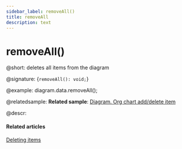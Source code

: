 ```yaml
---
sidebar_label: removeAll()
title: removeAll
description: text
---
```


# removeAll()

@short: deletes all items from the diagram

@signature: {`removeAll(): void;`}

@example:
diagram.data.removeAll();

@relatedsample:
**Related sample**: [Diagram. Org chart add/delete item](https://snippet.dhtmlx.com/8wi20uop)

@descr:

#### Related articles

[Deleting items](../../../guides/manipulating_items/#deleting-items)
